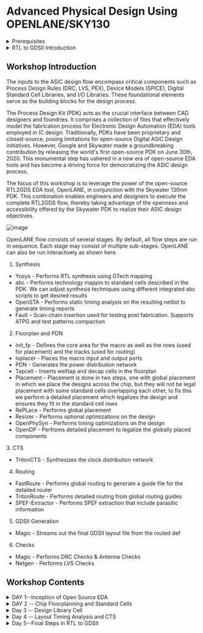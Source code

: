 # Advanced Physical Design Using OPENLANE/SKY130
<details>
  <summary>Prerequisites</summary>
  
 1. Ubuntu OS-based System
  
 2. 25GB+ Disk Space
      
 Please refer to: https://github.com/nickson-jose/openlane_build_script for installation steps
</details>
<details>
<summary>RTL to GDSII Introduction</summary>

The ASIC design flow is a dynamic and iterative process, subject to variations based on factors like Engineering Change Orders (ECOs), Intellectual Property (IP) requirements, Design for Test (DFT) insertion, and Synchronous Design Constraints (SDC). Despite these potential modifications, the fundamental concepts of the flow can be broken down into 11 steps:

1. Architectural Design: This step begins with system engineers providing VLSI engineers with specifications based on physical constraints. VLSI engineers design a circuit at a microarchitecture modeling level that meets these requirements.

2. RTL Design/Behavioral Modeling: Using a Hardware Description Language (HDL) like Verilog or VHDL, this phase involves creating an abstraction of the digital circuit, representing it with combinational logic, registers, and modules (such as IP blocks or Soft Macros).

3. RTL Verification: Behavioral verification of the RTL design is carried out to ensure that it meets the desired functionality and requirements.

4. DFT Insertion: Design-for-Test circuitry is inserted into the design to facilitate testing and verification of the ASIC.

5. Logic Synthesis: This process transforms the RTL netlist into a lower-level representation, typically involving two key steps: GTECH mapping and technology mapping. GTECH mapping maps the HDL netlist to generic gates for logical optimization, while technology mapping maps the optimized netlist to standard cells from the Process Design Kit (PDK).

6. Standard Cells: Standard cells are fixed-height and have a width that is a multiple of the SITE size or PR boundary. They come with various files used by different tools throughout the design flow.

7. Post-Synthesis STA Analysis: Setup analysis is performed on different path groups to ensure proper timing constraints are met.

8. Floorplanning: The goal here is to plan the silicon area and establish a robust power distribution network (PDN) while defining macro placement and blockages to generate a legal GDS (Graphic Design System) file.

9. Placement: Standard cells are placed on the floorplan rows, aligned with predefined sites in the technology LEF file. This process occurs in two steps: global placement, which finds initial positions for cells, and detailed placement, which refines these positions to meet global placement guidelines.

10. CTS (Clock Tree Synthesis): CTS is used to create a clock distribution network that minimizes clock skew across the chip. Common network topologies like H-trees are employed for this purpose.

11. Routing: The interconnect system between standard cells is implemented using available metal layers after CTS and PDN generation. Routing is conducted on routing grids to minimize Design Rule Check (DRC) errors.

The Skywater 130nm Process Design Kit (PDK) utilizes six metal layers for various purposes, including CTS, PDN generation, and interconnect routing. These layers play a crucial role in achieving optimal performance and reliability in the ASIC design.

Shown below is an example of a base RTL to GDS flow in ASIC design:

![image](https://github.com/spurthimalode/pes_pd/assets/142222859/1de4339c-7d98-41ff-812b-b7531bf73d64)

</details>

<!-- Workshop Introduction -->
## Workshop Introduction

The inputs to the ASIC design flow encompass critical components such as Process Design Rules (DRC, LVS, PEX), Device Models (SPICE), Digital Standard Cell Libraries, and I/O Libraries. These foundational elements serve as the building blocks for the design process.

The Process Design Kit (PDK) acts as the crucial interface between CAD designers and foundries. It comprises a collection of files that effectively model the fabrication process for Electronic Design Automation (EDA) tools employed in IC design. Traditionally, PDKs have been proprietary and closed-source, posing limitations for open-source Digital ASIC Design initiatives. However, Google and Skywater made a groundbreaking contribution by releasing the world's first open-source PDK on June 30th, 2020. This monumental step has ushered in a new era of open-source EDA tools and has become a driving force for democratizing the ASIC design process.

The focus of this workshop is to leverage the power of the open-source RTL2GDS EDA tool, OpenLANE, in conjunction with the Skywater 130nm PDK. This combination enables engineers and designers to execute the complete RTL2GDS flow, thereby taking advantage of the openness and accessibility offered by the Skywater PDK to realize their ASIC design objectives.

![image](https://github.com/spurthimalode/pes_pd/assets/142222859/b6505bf2-e179-4d8c-b076-a08ca84a3cb7)

OpenLANE flow consists of several stages. By default, all flow steps are run in sequence. Each stage may consist of multiple sub-stages. OpenLANE can also be run interactively as shown here.

  1. Synthesis

  <ul>
      <li>Yosys - Performs RTL synthesis using GTech mapping</li>
      <li>abc - Performs technology mappin to standard cells described in the PDK. We can adjust synthesis techniques using different integrated abc scripts to get desired results</li>
      <li>OpenSTA - Performs static timing analysis on the resulting netlist to generate timing reports</li>
      <li>Fault – Scan-chain insertion used for testing post fabrication. Supports ATPG and test patterns compaction</li>
  </ul>

  2. Floorplan and PDN

  <ul>
      <li>Init_fp - Defines the core area for the macro as well as the rows (used for placement) and the tracks (used for routing)</li>
      <li>Ioplacer - Places the macro input and output ports</li>
      <li>PDN - Generates the power distribution network</li>
      <li>Tapcell - Inserts welltap and decap cells in the floorplan</li>
      <li>Placement – Placement is done in two steps, one with global placement in which we place the designs across the chip, but they will not be legal placement with some standard cells overlapping each other, to fix this we perform a detailed placement which legalizes the design and ensures they fit in the standard cell rows</li>
      <li>RePLace - Performs global placement</li>
      <li>Resizer - Performs optional optimizations on the design</li>
      <li>OpenPhySyn - Performs timing optimizations on the design</li>
      <li>OpenDP - Perfroms detailed placement to legalize the globally placed components</li>
  </ul>
  3. CTS

  <ul>
      <li>TritonCTS - Synthesizes the clock distribution network</li>
  </ul>


4. Routing

  <ul>
      <li>FastRoute - Performs global routing to generate a guide file for the detailed router
      </li>
      <li>TritonRoute - Performs detailed routing from global routing guides</li>
      <li>SPEF-Extractor - Performs SPEF extraction that include parasitic information</li>
  </ul>

5. GDSII Generation

  <ul>
      <li>Magic - Streams out the final GDSII layout file from the routed def</li>
  </ul>

 6. Checks

  <ul>
      <li>Magic - Performs DRC Checks & Antenna Checks</li>
      <li>Netgen - Performs LVS Checks </li>
  </ul>
  
## Workshop Contents
<details>
<summary>DAY 1--Inception of Open Source EDA</summary>
  
## Skywater PDK Files

The Skywater PDK files we are working with are described under $PDK_ROOT. There are three subdirectories needed for the workshop:

![image](https://github.com/spurthimalode/pes_pd/assets/142222859/8fa0d00f-e8d3-403c-9fa7-0aab90889531)

  1. Skywater-pdk – Contains all the foundry provided PDK related files
  2. Open_pdks – Contains scripts that are used to bridge the gap between closed-source and open-source PDK to EDA tool compatibility
  3. Sky130A – The open-source compatible PDK files

## Invoking OpenLane

![image](https://github.com/spurthimalode/pes_pd/assets/142222859/6f1388c3-b14d-4fe3-9e1f-1ae424b9822d)

  - ./flow.tcl is the script which runs the OpenLANE flow
  - OpenLANE can be run interactively or in autonomous mode 
  - To run interactively, use the -interactive option with the ./flow.tcl script 

## Package Importing
Different software dependencies are needed to run OpenLANE. To import these into the OpenLANE tool we need to run:

![image](https://github.com/spurthimalode/pes_pd/assets/142222859/cd491706-c464-467d-bf5c-1bdfc4d9bf1e)


## Design Folder
All designs run within OpenLANE are extracted from the openlane/designs folder:

![image](https://github.com/spurthimalode/pes_pd/assets/142222859/27b928d7-a035-4c42-9334-7379c9fe15d3)


## Design Folder Hierarchy

![image](https://github.com/spurthimalode/pes_pd/assets/142222859/f74dac58-fb93-4c26-a270-be6d664764ef)

Each design hierarchy comes with two distinct components:
  1. Src folder - Contains verilog files and sdc constraint files
  2. Config.tcl files - Design specific configuration switches used by OpenLANE

An example of a configuration file is given:

 ![image](https://github.com/spurthimalode/pes_pd/assets/142222859/cfd77f38-dcae-40a1-b5b1-311d1934e924)


## Prepare Design
Prep is used to make file structure for our design. To set this up do:

![image](https://github.com/spurthimalode/pes_pd/assets/142222859/5687e1a3-fbf0-4979-821d-aee2a12710b5)


After running this look in the openlane/design/picro32a folder and you will see there is a new directory structure created in this folder under the runs folder so to enable OpenLANE flow:

![image](https://github.com/spurthimalode/pes_pd/assets/142222859/af4d2d2f-e789-410c-b9e3-2c75ca1bc395)


## Synthesis

To run synthesis: Use `run_synthesis` command

![image](https://github.com/spurthimalode/pes_pd/assets/142222859/0cc1bc84-0367-42a7-a6a9-9179f89b0b64)

</details>

<details>
<!-- Day 2 Chip Floorplanning and Standard Cells-->
<summary>DAY 2 -- Chip Floorplanning and Standard Cells</summary>

In Floorplanning we typically set the:
  1. 	Die Area
  2. 	Core Area
  3. 	Core Utilization
  4. 	Aspect Ratio
  5. 	Place Macros
  6. 	Power distribution network (Normally done here but done later in OpenLANE)
  7. 	Place input and output pins

### Aspect Ratio and Utilization Factor

In ASIC design, two crucial parameters that define the floorplan of the chip are utilization and aspect ratio. Utilization refers to the proportion of the die core occupied by standard cells, typically targeted within the range of 50-70% or a utilization factor of 0.5-0.7. This range ensures an optimal balance for placement and facilitates feasible routing within the system. Aspect ratio, on the other hand, characterizes the chip's shape by dividing the height of the core area by its width. An aspect ratio of 1 signifies a square-shaped chip, while other ratios define rectangular configurations. These two descriptors play a pivotal role in shaping the physical layout of an integrated circuit.

![image](https://github.com/spurthimalode/pes_pd/assets/142222859/829699f8-6843-416c-b692-5985470a7793)

### Preplaced Cells

Preplaced cells, or MACRO’s, are important to enable hierarchical PnR flow. Preplaced cells enable VLSI engineers to granularize a larger design. In floorplanning we define locations and blockages for preplaced cells. Blockages are needed to ensure no standard cells are mapped where the placeplaced cells are located.

### Decoupling Capacitors

Decoupling capacitors are placed local to preplaced cells during Floorplanning. Voltage drops associated with interconnect wires can heavily affect our noise margin or put it into an indeterminate state. Decoupling capacitor is a big capacitor located next to the macros to fix this problem. The capacitor will charge up to the power supply voltage over time and it will work as a charge reservoir when a transition is needed by the circuit instead of the charge coming from the power supply. Therefore it “decouples” the circuit from the main supply. The capacitor acts like the power supply.

### Power Planning

Power planning during the Floorplanning phase is essential to lower noise in digital circuits attributed to voltage droop and ground bounce. Coupling capacitance is formed between interconnect wires and the substrate which needs to be charged or discharged to represent either logic 1 or logic 0. When a transition occurs on a net, charge associated with coupling capacitors may be dumped to ground. If there are not enough ground taps charge will accumulate at the tap and the ground line will act like a large resistor, raising the ground voltage and lowering our noise margin. To bypass this problem a robust PDN with many power strap taps are needed to lower the resistance associated with the PDN.

### Pin Placement

Pin placement is an essential part of floorplanning to minimize buffering and improve power consumption and timing delays. The goal of pin placement is to use the connectivity information of the HDL netlist to determine where along the I/O ring a specific pin should be placed. In many cases, optimal pin placement will be accompanied with less buffering and therefore less power consumption. After pin placement is formed we need to place logical cell blockages along the I/O ring to discriminate between the core area and I/O area.

### Floorplanning with OpenLANE

To run floorplan in OpenLANE: 
```
cd OpenLane
sudo make mount
./flow.tcl -interactive
package require openlane 0.9
prep -design <file_name>
run_synthesis
run_floorplan
```
![image](https://github.com/spurthimalode/pes_pd/assets/142222859/9ccb2e3f-5737-4bc3-b50f-c61c0337b3c5)

config.tcl 
![image](https://github.com/spurthimalode/pes_pd/assets/142222859/d7943468-a392-4a17-9a6a-0f4202efc0c8)

As with all other stages, the floorplanning will be run according to configuration settings in the design specific config.tcl file. The output the the floorplanning phase is a DEF file which describes core area and placement of standard cell SITES:

![image](https://github.com/spurthimalode/pes_pd/assets/142222859/2b65a4eb-4ace-4d1b-8fa1-8b71e97840a0)

![image](https://github.com/spurthimalode/pes_pd/assets/142222859/fac06ff3-bdbe-4f57-80bf-de3083531316)


### Viewing Floorplan in Magic
To view our floorplan in Magic we need to provide three files as input:

  1. Magic technology file (sky130A.tech)
  2. Def file of floorplan
  3. Merged LEF file

```
magic -T /home/vsduser/Desktop/work/tools/openlane_working_dir/pdks/sky130A/libs.tech/magic/sky130A.tech lef read ../../tmp/merged.lef def read picorv32a.floorplan.def &
```
 ![image](https://github.com/spurthimalode/pes_pd/assets/142222859/5624cf46-c267-4474-87bf-1cc1f2f35365)

### Placement

The next step in the Digital ASIC design flow after floorplanning is placement. The synthesized netlist has been mapped to standard cells and floorplanning phase has determined the standard cells rows, enabling placement. OpenLANE does placement in two stages:

  1. Global Placement - Optimized but not legal placement. Optimization works to reduce wirelength by reducing half parameter wirelength
  2. Detailed Placement - Legalizes placement of cells into standard cell rows while adhering to global placement

To do placement in OpenLANE:
```
cd OpenLane
sudo make mount
./flow.tcl -interactive
package require openlane 0.9
prep -design <file_name>
run_synthesis
run_floorplan
run_placement
```

### Viewing Placement in Magic

To view placement in Magic the command mirrors viewing floorplanning:
```
cd ../OpenLane/designs/picorv32a/runs/<most_recent_run>/results/placement/
magic -T ../git_open_pdks/sky130/magic/sky130.tech lef read ../OpenLane/designs/picorv32a/runs/<most_recent_run>/tmp/merged.nom.lef def read picorv32.def &
```

![image](https://github.com/spurthimalode/pes_pd/assets/142222859/72e0c7ed-e596-4ef3-a55f-f5f4cf2537dc)

press 's' and then 'v' to align the design to the center of the screen.

Click on the mouse and press 'z' to zoom into a desired part.

![image](https://github.com/spurthimalode/pes_pd/assets/142222859/c1bad6ce-de18-4dc3-963f-17df36db14b8)

### Standard Cell Design Flow

Cell design is done in 3 parts:

  1. Inputs - PDKs (Process design kits), DRC & LVS rules, SPICE models, library & user-defined specs.
  2. Design Steps - Design steps of cell design involves Circuit Design, Layout Design, Characterization. The software GUNA used for characterization. The characterization can be classified as Timing characterization, Power characterization and Noise characterization.
  3. Outputs - Outputs of the Design are CDL (Circuit Description Language), GDSII, LEF, extracted Spice netlist (.cir), timing, noise, power.libs, function.

### Standard Cell Characterization

Standard Cell Libraries consist of cells with different functionality/drive strengths. These cells need to be characterized by liberty files to be used by synthesis tools to determine optimal circuit arrangement. The open-source software GUNA is used for characterization.

Characterization is a well-defined flow consisting of the following steps:

  1. Link Model File of CMOS containing property definitions
  2. Specify process corner(s) for the cell to be characterized
  3. Specify cell delay and slew thresholds percentages
  4. Specify timing and power tables
  5. Read the parasitic extracted netlist
  6. Apply input or stimulus
  7. Provide necessary simulation commands

 ### General Timing characterization parameters

 #### Timing threshold definitions

![image](https://github.com/spurthimalode/pes_pd/assets/142222859/b237b3ba-2a51-4e65-917b-94f6b463815d)

Propagation Delay The time difference between when the transitional input reaches 50% of its final value and when the output reaches 50% of its final value.
```
Propagation delay=time(out_fall_thr)-time(in_rise_thr)
```
Transition Time The time it takes the signal to move between states is the transition time , where the time is measured between 10% and 90% or 20% to 80% of the signal levels.
```
Rise transition time = time(slew_high_rise_thr) - time (slew_low_rise_thr)
Fall transition time = time(slew_high_fall_thr) - time (slew_low_fall_thr)
```
</details>

<!-- Day 3 Design Library Cell -->
<details>
<summary>Day 3 -- Design Library Cell</summary>

OpenLANE has the benefit of allowing changes to internal switches of the ASIC design flow on the fly. This allows users to experiment with floorplanning and placement without having to reinvoke the tool.

### Spice Simulations

To simulate standard cells spice deck wrappers will need to be created around our model files. 

SPICE deck will comprise of:

  - Model include statements
  - Component connectivity, including substrate taps
  - Output load capacitance
  - Component values
  - Node names
  - Simulation commands
```
*** MODEL DESCRIPTIONS ***
*** NETLIST DESCRIPTION ***
M1 out in vdd vdd pmos W=0.375u L=0.25u
M2 out in 0 0 nmos W=0.375u L=0.25u

cload out 0 10f

Vdd vdd 0 2.5
Vin in 0 2.5
*** SIMULATION Commands ***

.op
.dc Vin 0 2.5 0.05
*** include tsmc_025um_model.mod ***
.LIB "tsmc_025um_models.mod" CMOS_MODELS
.end
```
To plot the output waveform of the spice deck we will use ngspice. The steps to run the simulation on ngpice are as follows:

  1. Source the .cir spice deck file
  2. Run the spice file by: run
  3. Run: setplot → allows you to view any plots possible from the simulations specified in the spice deck
  4. Select the simulation desired by entering the simulation name in the terminal
  5. Run: display to see nodes available for plotting
  6. Run: plot <node> vs <node> to obtain output waveform
```
cd <folder where the .cir file is present>
source CMOS_INVERTER.cir
run
setplot
dc1
display
plot out vs in
```

### Switching Threshold of a CMOS Inverter 

CMOS cells have three modes of operation:

  - Cutoff - No inversion
  - Triode - Inversion but no pinchoff in channel
  - Saturation - Inversion and pinchoff in channel

The voltages at which the switch between the modes of operation happens is dependent on the threshold voltage of the device(s). Threshold voltage is a function of the W/L ratio of a device, therefore varying the W/L ratio will vary the output waveform of CMOS devices. 

To enable efficient description of the varying waveforms a single parameter called switching threshold is used. Switching threshold is defined at the intersection of Vin = Vout. A perfectly symmetrical device will have a switching threshold such that Vin = Vout = VDD/2. 

![image](https://github.com/spurthimalode/pes_pd/assets/142222859/6c0914aa-c33e-4f59-9e47-ce2ff0ee30c7)

### 16 Mask CMOS Process Steps

  - Substrate Selection : Selection of base layer on which other regions will be formed.
  - Create an active region for transistors : SiO2 and Si3N2 deposited. Pockets created using photoresist and lithography.
  - Nwell & Pwell formation : Pwell uses boron and nwell uses phosphorus. Drive in diffusion by placing it in a high temperature furnace.
  - Creating Gate terminal : For desired threshold value NA (doping Concentration) and Cox to be set.
  - Lightly Doped Drain (LDD) formation : LDD done to avoid hot electron effect and short channel effect.
  - Source and Drain formation : Forming the source and drain.
  - Contacts & local interconnect Creation : SiO2 removed using HF etch. Titanium deposited using sputtering.
  - Higher Level metal layer formation : Upper layers of metals deposited.
    
![image](https://github.com/spurthimalode/pes_pd/assets/142222859/19741afd-eb75-48a4-89c7-1eee413b8719)


### Magic Layout View of Inverter Standard Cell

Git clone : https://github.com/nickson-jose/vsdstdcelldesign for cell files.

To invoke Magic:

```
cd Desktop/work/tools/openlane_working_dir/openlane/vsdstdcelldesign
magic -T sky130A.tech sky130_inv.mag
```

![image](https://github.com/spurthimalode/pes_pd/assets/142222859/1ef3d7b4-32e3-402d-b1f8-e85bcf14cf89)


### Magic Key Features:

  1. Color Palette - Defines layers and associated colors
Continuous DRC
  2. Device Inference - Automatic recognition of NMOS and PMOS devices

### Device Inference

Select the specific layer/device by hovering over the object and pressing, s, iteratively, until you traverse the hierarchy to the specified object:

![image](https://github.com/spurthimalode/pes_pd/assets/142222859/68cf1e13-7196-4b9e-9ed6-164ee442e142)


Run the what command in the tkcon window:

![image](https://github.com/spurthimalode/pes_pd/assets/142222859/c839da23-e2a9-4a3c-9481-2c4cb663d337)


### DRC Errors

To check for DRC Errors, select a region (left click for starting point, right click at end point) and see the DRC column at the top that shows how many DRC errors are present.The associated DRC error will be displayed in the tkcon window:

![image](https://github.com/spurthimalode/pes_pd/assets/142222859/69a0166f-5d59-48a3-8365-234d60e81e13)

For more information on DRC errors plase refer to: https://skywater-pdk--136.org.readthedocs.build/en/136/
For more information on how to fix these DRC errors using Magic please refer to: http://opencircuitdesign.com/magic/

### PEX Extraction with Magic

To extract the parasitic spice file for the associated layout one needs to create an extraction file; After generating the extracted file we need to output the .ext file to a spice file:

![image](https://github.com/spurthimalode/pes_pd/assets/142222859/4a279659-2105-4b93-81eb-fcd01b1315e6)

![image](https://github.com/spurthimalode/pes_pd/assets/142222859/4f55e41e-025f-419a-b8ef-0b960faf2e49)


### Spice Wrapper for Simulation

![image](https://github.com/spurthimalode/pes_pd/assets/142222859/b7fbb067-a835-4b9e-b14d-c14c0c96d4d6)

To run the simulation with ngspice, invoke the ngspice tool with the spice file as input:
```
ngspice sky130_inv.spice
plot y vs time a
```
The plot can be viewed by plotting the output vs time while sweeping the input:

![image](https://github.com/spurthimalode/pes_pd/assets/142222859/21af853d-4628-4bdd-864b-1ae5949146ab)

</details>
<!-- Day 4 Layout Timing Analysis and CTS -->

<details>
<summary> Day 4 -- Layout Timing Analysis and CTS</summary>

Place and routing (PnR) is performed using an abstract view of the GDS files generated by Magic. The abstract information will include metal and pin information. The PnR tool will use the abstract view information, formally defined as LEF information, to perform interconnect routing in conjunction to routing guides generated from the PnR flow.

### An Introduction to LEF Files

  - Technology LEF - Contains layer information, via information, and restricted DRC rules
  - Cell LEF - Abstract information of standard cells

![image](https://github.com/spurthimalode/pes_pd/assets/142222859/395d32e7-f6ab-4d4e-a47a-2e4e375354fb)


Tracks are used during the routing stage, routes can go over the tracks, or metal traces can go over the tracks. What the file is saying is that for the li1 layer the x or horizontal track is at an offset of 0.23 and a pitch of 0.46. The offset is the distance from the origin to the routing track in either the x or y direction. It is half the pitch so that means the tracks are centered around the origin. 

### Standard Cell Pin Placement

On-track standard cell pin placement is essential for DRC free PnR flow. Pins must align with the li1 and met1 preferred routing directions. During standard cell creation this concept must be accounted for. To ensure a cell is aligned with routing grids in Magic we can display a grid on top of the gds file.

To display the grid in magic:

![image](https://github.com/spurthimalode/pes_pd/assets/142222859/50c5ef65-8ca3-4ddf-9746-3f567bd5c937)

Viewing the grid we can ensure our pin placement is optimized for PnR flow:

![image](https://github.com/spurthimalode/pes_pd/assets/142222859/bff0731a-8fe1-410a-9154-e2ebc1336c2d)

![image](https://github.com/spurthimalode/pes_pd/assets/142222859/d8d84a4a-ef93-4d9c-9477-2d6ed8eae01f)

### LEF Generation in Magic

Magic allows users to generate cell LEF information directly from the Magic terminal. To generate the cell LEF file from Magic perform:
save the modified layout (with new grid)
```
save sky130_vsdinv.mag
```
![image](https://github.com/spurthimalode/pes_pd/assets/142222859/b87a9738-c8e1-4c10-84c7-2c40814d5c46)

![image](https://github.com/spurthimalode/pes_pd/assets/142222859/839857b8-fffe-4d00-ac1d-4a9379b6d2bb)

 Open the file and extract LEF
 ```
 magic -T sky130A.tch sky130_vsdinv.mag
 %lef write 
 ```
![image](https://github.com/spurthimalode/pes_pd/assets/142222859/d0443fe7-49be-4b4f-8ff5-a11d13d42a39)

Generated cell LEF file:

![image](https://github.com/spurthimalode/pes_pd/assets/142222859/090a6108-74e6-4507-9081-19121a379466)


### Including Custom Cells in OpenLANE

In order to include the new cells in OpenLANE we need to do some initial configuration:
  1. Fully characterize new cell with GUNA for specified corners
  2. Include cell level liberty file in top level liberty file
  3. Reconfigure synthesis switches in the config.tcl file:

![image](https://github.com/spurthimalode/pes_pd/assets/142222859/61fa6d0c-b559-4709-b04b-3f2abddf5303)

 ![image](https://github.com/spurthimalode/pes_pd/assets/142222859/442e0c26-a1ac-499c-8ec4-1c5cb591e913)


Note: This step will also include any extra LEF files generated for the custom standard cell(s)
Overwrite previous run to include new configuration switches:

  4. Overwrite previous run to include new configuration switches:
  
 ![image](https://github.com/spurthimalode/pes_pd/assets/142222859/d46de607-942c-4181-b574-9165458ef4ad)


  5. Add additional statements to include extra cell LEFs:
  
 ![image](https://github.com/spurthimalode/pes_pd/assets/142222859/08bf330e-f16c-49d6-bf22-60c22d8f0732)


  5. Check synthesis logs to ensure cell has been integrated correctly

![image](https://github.com/spurthimalode/pes_pd/assets/142222859/3bb39142-7c57-462b-8278-2d6ff9cfc57e)

![image](https://github.com/spurthimalode/pes_pd/assets/142222859/42e0ef05-5d7c-4e53-845c-1e717abfa522)


### Fixing Slack Violations

In the architecture design phase of VLSI engineering, system specifications are obtained, which include the required frequency of operation. To assess a circuit's timing performance, static timing analysis (STA) tools are employed, with a particular focus on pre-clock tree synthesis STA analysis, specifically concerning setup timing with respect to a launch clock. STA tools provide valuable insights, reporting issues such as worst negative slack (WNS) and total negative slack (TNS), both related to setup timing constraints. Debugging slack violations can be effectively addressed through STA analysis using OpenSTA, an integrated component within the OpenLANE toolchain.

To ensure the correct operation of these tools and complete the design process, two essential steps must be undertaken:

1. Design Configuration Files (.conf): These files contain tool configuration settings specific to the design under consideration. They provide essential parameters for guiding the design process.

2. Synopsys Design Constraint (.sdc) Files: These files adhere to industry-standard constraints and are crucial for conveying design constraints to the tools accurately.

For a design to be considered complete and reliable, it's imperative that the worst negative slack meets or exceeds 0. If the slack falls outside this desired range, several corrective measures can be taken:

1. Review Synthesis Strategy in OpenLANE: Reevaluate the synthesis approach within OpenLANE to optimize the design for improved timing performance.

2. Enable Cell Buffering: Incorporate cell buffering techniques to enhance signal propagation and mitigate timing issues.

3. Perform Manual Cell Replacement with OpenSTA: Utilize the OpenSTA tool to manually replace cells along the path with worst negative slack (WNS) to optimize timing.

4. Optimize Fanout Value with OpenLANE: Adjust the fanout values using OpenLANE tools to optimize signal distribution and alleviate timing constraints.
To invoke OpenSTA with the configuration file:

```
sta pre_sta.conf
```

### Cell Fanout Example:
![image](https://github.com/spurthimalode/pes_pd/assets/142222859/d62413d8-4362-43da-ba79-45fe60319982)


The delay of this cell is large due to a high load capacitance due to high fanout. To fix this problem we can re-run synthesis within OpenLANE after reconfiguring the maximum fanout load value.

### Cell Replacement Example:

![image](https://github.com/spurthimalode/pes_pd/assets/142222859/0a767186-4368-44fb-97b9-3d496f24bd86)

To determine what loads our net is driving in OpenSTA we can report net connecitons:

![image](https://github.com/spurthimalode/pes_pd/assets/142222859/70dfdb45-a4bb-4759-8ddb-dbe2f32eac25)

To increase the drive strength of our buffer:

```
OpenSTA> replace_cell_29101_sky130_fd_sc_hd_clkbut_2
```

After performing this optimization we can use the write_verilog command of OpenSTA to output the improved netlist for use in the OpenLANE flow:


### Clock Tree Synthesis

After running floorplan and standard cell placement in OpenLANE we are ready to insert our clock tree for sequential elements in our design. Two of the main concerns with generation of the clock tree are:
  
  1. Clock skew - Difference in arrival times of the clock for sequential elements across the design
  2. Delta delay - Skew introduced through capacitive coupling of the clock tree nets

To run clock tree synthesis (CTS) in OpenLANE:

![image](https://github.com/spurthimalode/pes_pd/assets/142222859/40f826fb-e727-4038-b44f-e4e883d2984f)


Note: To ensure timing constraints CTS will add buffers throughout the clock tree which will modify our netlist

### Post-CTS STA Analysis

OpenLANE has the OpenROAD application integrated into its flow. The OpenROAD application has OpenSTA integrated into its flow. Therefore, we can perform STA analysis from within OpenLANE by invoking OpenROAD.

To invoke OpenROAD from OpenLANE:

![image](https://github.com/spurthimalode/pes_pd/assets/142222859/50eb437a-1923-4ef2-ab1b-de128e3627d6)


In OpenROAD the timing analysis is done by creating a .db database file. This database file is created from the post-cts LEF and DEF files. To generate the .db files within OpenROAD:

![image](https://github.com/spurthimalode/pes_pd/assets/142222859/07127a9c-6626-4b31-bf4a-a36e1eddd14f)

![image](https://github.com/spurthimalode/pes_pd/assets/142222859/2aef56eb-7d4f-4f00-a5b5-8150a82e6462)

![image](https://github.com/spurthimalode/pes_pd/assets/142222859/9f65cb82-f72a-4932-b868-ac2187a60ba5)

![image](https://github.com/spurthimalode/pes_pd/assets/142222859/ed4206a9-e9cf-41d8-85be-a67916743220)

![image](https://github.com/spurthimalode/pes_pd/assets/142222859/c0bb7541-cd45-4092-8386-dcd8ff0fdf28)

</details>
<!-- Day 5 Final Steps in RTL to GDSII -->
<details>
<summary> Day 5--Final Steps in RTL to GDSII</summary>

After generating our clock tree network and verifying post routing STA checks we are ready to generate the power distribution network in OpenLANE:

![image](https://github.com/spurthimalode/pes_pd/assets/142222859/3b7c0d48-3e19-42bf-a671-eaae24df76e8)


### Power Distribution Network Generation

To generate the PDN in OpenLANE:

![image](https://github.com/spurthimalode/pes_pd/assets/142222859/990eefb5-419c-4b2e-a6a4-ad8296581d21)



The PDN feature within OpenLANE will create:
  1. Power ring global to the entire core
  2. Power halo local to any preplaced cells
  3. Power straps to bring power into the center of the chip
  4. Power rails for the standard cells
  
![image](https://github.com/spurthimalode/pes_pd/assets/142222859/eb147246-d5ec-43b7-ae9c-f111bb1b0caa)


Note: The pitch of the metal 1 power rails defines the height of the standard cells

### Global and Detailed Routing

OpenLANE uses TritonRoute as the routing engine for physical implementations of designs. Routing consists of two stages:

  1. Global Routing - Routing guides are generated for interconnects on our netlist defining what layers, and where on the chip each of the nets will be reputed
  2. Detailed Routing - Metal traces are iteratively laid across the routing guides to physically implement the routing guides

### To run routing in OpenLANE:

```
run-routing
```

If DRC errors persist after routing the user has two options:
  1. Re-run routing with higher QoR settings
  2. Manually fix DRC errors specific in tritonRoute.drc file

### SPEF Extraction

After routing has been completed interconnect parasitics can be extracted to perform sign-off post-route STA analysis. The parasitics are extracted into a SPEF file. The SPEF extractor is not included within OpenLANE as of now. 
```
cd ~/Desktop/work/tools/SPEFEXTRACTOR
python3 main.py <path to merged.lef in tmp> <path to def in routing>
```
The SPEF File will be generated in the location where def file is present
</details>
